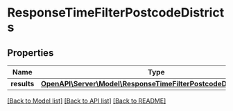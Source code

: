 # ResponseTimeFilterPostcodeDistricts

## Properties
Name | Type | Description | Notes
------------ | ------------- | ------------- | -------------
**results** | [**OpenAPI\Server\Model\ResponseTimeFilterPostcodeDistrictsResult**](ResponseTimeFilterPostcodeDistrictsResult.md) |  | 

[[Back to Model list]](../README.md#documentation-for-models) [[Back to API list]](../README.md#documentation-for-api-endpoints) [[Back to README]](../README.md)


